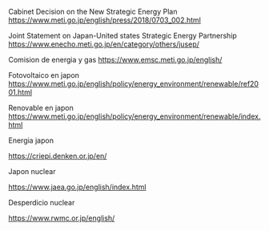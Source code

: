 

Cabinet Decision on the New Strategic Energy Plan
https://www.meti.go.jp/english/press/2018/0703_002.html

Joint Statement on Japan-United states Strategic Energy Partnership
https://www.enecho.meti.go.jp/en/category/others/jusep/

Comision de energia y gas
https://www.emsc.meti.go.jp/english/

Fotovoltaico en japon
https://www.meti.go.jp/english/policy/energy_environment/renewable/ref2001.html

Renovable en japon
https://www.meti.go.jp/english/policy/energy_environment/renewable/index.html

Energia japon

https://criepi.denken.or.jp/en/

Japon nuclear

https://www.jaea.go.jp/english/index.html

Desperdicio nuclear

https://www.rwmc.or.jp/english/